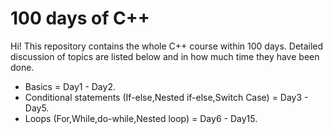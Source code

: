# 100 days of C++

Hi! This repository contains the whole C++ course within 100 days.
Detailed discussion of topics are listed below and in how much time they have been done.

- Basics = Day1 - Day2.
- Conditional statements (If-else,Nested if-else,Switch Case) = Day3 - Day5.
- Loops (For,While,do-while,Nested loop) = Day6 - Day15.
